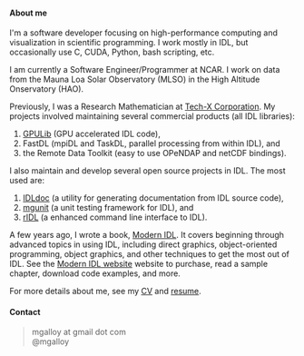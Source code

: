 #### About me

I'm a software developer focusing on high-performance computing and visualization in scientific programming. I work mostly in IDL, but occasionally use C, CUDA, Python, bash scripting, etc.

I am currently a Software Engineer/Programmer at NCAR. I work on data from the Mauna Loa Solar Observatory (MLSO) in the High Altitude Onservatory (HAO).

Previously, I was a Research Mathematician at [Tech-X Corporation][txcorp]. My projects involved maintaining several commercial products (all IDL libraries):

1. [GPULib][gpulib] (GPU accelerated IDL code), 
2. FastDL (mpiDL and TaskDL, parallel processing from within IDL), and 
3. the Remote Data Toolkit (easy to use OPeNDAP and netCDF bindings).

I also maintain and develop several open source projects in IDL. The most used are:

1. [IDLdoc] (a utility for generating documentation from IDL source code),
2. [mgunit] (a unit testing framework for IDL), and
3. [rIDL] (a enhanced command line interface to IDL).

A few years ago, I wrote a book, [Modern IDL][modernidl]. It covers beginning through advanced topics in using IDL, including direct graphics, object-oriented programming, object graphics, and other techniques to get the most out of IDL. See the [Modern IDL website][modernidl] website to purchase, read a sample chapter, download code examples, and more.

For more details about me, see my [CV][cv] and [resume].


#### Contact

> mgalloy at gmail dot com<br/>
> @mgalloy

[modernidl]: http://modernidl.idldev.com "Modern IDL"
[IDLdoc]: http://github.com/mgalloy/idldoc "IDLdoc"
[mgunit]: http://github.com/mgalloy/mgunit "mgunit"
[ridl]: http://github.com/mgalloy/ridl "rIDL"
[txcorp]: http://txcorp.com "Tech-X Corporation"
[gpulib]: http://www.txcorp.com/products/GPULib/index.php
[cv]: http://michaelgalloy.com/wp-content/uploads/2015/05/mgalloy-cv.pdf "Curriculum vitae"
[resume]: http://michaelgalloy.com/wp-content/uploads/2015/05/mgalloy-resume.pdf "Resume"
